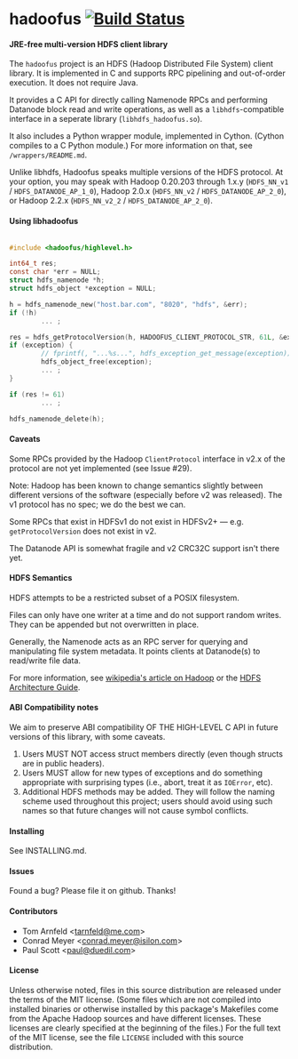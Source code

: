 hadoofus [![Build Status](https://travis-ci.org/cemeyer/hadoofus.png?branch=master)](https://travis-ci.org/cemeyer/hadoofus)
============================================================================================================================

#### JRE-free multi-version HDFS client library

The `hadoofus` project is an HDFS (Hadoop Distributed File System) client
library. It is implemented in C and supports RPC pipelining and out-of-order
execution. It does not require Java.

It provides a C API for directly calling Namenode RPCs and performing Datanode
block read and write operations, as well as a `libhdfs`-compatible interface
in a seperate library (`libhdfs_hadoofus.so`).

It also includes a Python wrapper module, implemented in Cython. (Cython
compiles to a C Python module.) For more information on that, see
`/wrappers/README.md`.

Unlike libhdfs, Hadoofus speaks multiple versions of the HDFS protocol. At your
option, you may speak with Hadoop 0.20.203 through 1.x.y (`HDFS_NN_v1` /
`HDFS_DATANODE_AP_1_0`), Hadoop 2.0.x (`HDFS_NN_v2` / `HDFS_DATANODE_AP_2_0`),
or Hadoop 2.2.x (`HDFS_NN_v2_2` / `HDFS_DATANODE_AP_2_0`).

#### Using libhadoofus

```c

#include <hadoofus/highlevel.h>

int64_t res;
const char *err = NULL;
struct hdfs_namenode *h;
struct hdfs_object *exception = NULL;

h = hdfs_namenode_new("host.bar.com", "8020", "hdfs", &err);
if (!h)
        ... ;

res = hdfs_getProtocolVersion(h, HADOOFUS_CLIENT_PROTOCOL_STR, 61L, &exception);
if (exception) {
        // fprintf(, "...%s...", hdfs_exception_get_message(exception));
        hdfs_object_free(exception);
        ... ;
}

if (res != 61)
        ... ;

hdfs_namenode_delete(h);
```

#### Caveats

Some RPCs provided by the Hadoop `ClientProtocol` interface in v2.x of the
protocol are not yet implemented (see Issue #29).

Note: Hadoop has been known to change semantics slightly between different
versions of the software (especially before v2 was released). The v1 protocol
has no spec; we do the best we can.

Some RPCs that exist in HDFSv1 do not exist in HDFSv2+ — e.g.
`getProtocolVersion` does not exist in v2.

The Datanode API is somewhat fragile and v2 CRC32C support isn't there yet.

#### HDFS Semantics

HDFS attempts to be a restricted subset of a POSIX filesystem.

Files can only have one writer at a time and do not support random writes. They
can be appended but not overwritten in place.

Generally, the Namenode acts as an RPC server for querying and manipulating
file system metadata. It points clients at Datanode(s) to read/write file data.

For more information, see [wikipedia's article on Hadoop][0] or the
[HDFS Architecture Guide][1].

[0]: https://en.wikipedia.org/wiki/Apache_Hadoop#Hadoop_distributed_file_system "Hadoop distributed file system"
[1]: https://hadoop.apache.org/docs/r1.2.1/hdfs_design.html

#### ABI Compatibility notes

We aim to preserve ABI compatibility OF THE HIGH-LEVEL C API in future versions
of this library, with some caveats.

1. Users MUST NOT access struct members directly (even though structs are in
   public headers).
2. Users MUST allow for new types of exceptions and do something appropriate
   with surprising types (i.e., abort, treat it as `IOError`, etc).
3. Additional HDFS methods may be added. They will follow the naming scheme
   used throughout this project; users should avoid using such names so that
   future changes will not cause symbol conflicts.

#### Installing

See INSTALLING.md.

#### Issues

Found a bug? Please file it on github. Thanks!

#### Contributors

* Tom Arnfeld &lt;tarnfeld@me.com&gt;
* Conrad Meyer &lt;conrad.meyer@isilon.com&gt;
* Paul Scott &lt;paul@duedil.com&gt;

#### License

Unless otherwise noted, files in this source distribution are released under
the terms of the MIT license. (Some files which are not compiled into installed
binaries or otherwise installed by this package's Makefiles come from the
Apache Hadoop sources and have different licenses. These licenses are clearly
specified at the beginning of the files.) For the full text of the MIT license,
see the file `LICENSE` included with this source distribution.
